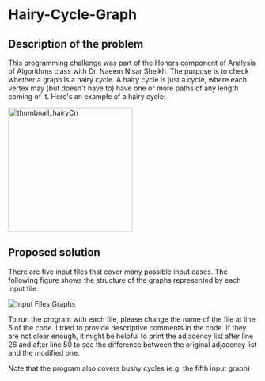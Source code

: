# Hairy-Cycle-Graph

## Description of the problem
This programming challenge was part of the Honors component of Analysis of Algorithms class with Dr. Naeem Nisar Sheikh.
The purpose is to check whether a graph is a hairy cycle. A hairy cycle is just a cycle, where each vertex may (but doesn't have to) have one or more paths of any length coming of it.
Here's an example of a hairy cycle:

<img width="251" alt="thumbnail_hairyCn" src="https://user-images.githubusercontent.com/85248282/166260259-0f0e19bb-3567-46f5-95ef-d904cbc732c0.png">

## Proposed solution
There are five input files that cover many possible input cases. The following figure shows the structure of the graphs represented by each input file.

![Input Files Graphs](https://user-images.githubusercontent.com/85248282/166260796-123ce76d-f2d9-4348-af16-7e70b7258143.jpg)

To run the program with each file, please change the name of the file at line 5 of the code.
I tried to provide descriptive comments in the code. If they are not clear enough, it might be helpful to print the adjacency list after line 26 and after line 50 to see the difference between the original adjacency list and the modified one.

Note that the program also covers bushy cycles (e.g. the fifth input graph)
